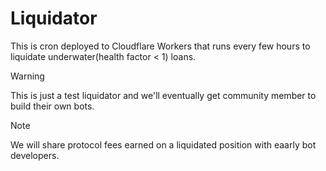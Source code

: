 # Liquidator

This is cron deployed to Cloudflare Workers that runs every few hours to liquidate underwater(health factor < 1) loans.

> [!WARNING]
> This is just a test liquidator and we'll eventually get community member to build their own bots.

> [!NOTE]
> We will share protocol fees earned on a liquidated position with eaarly bot developers.